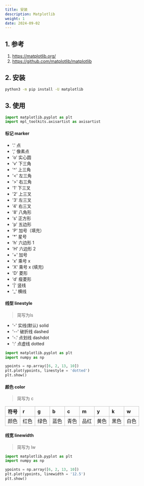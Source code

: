 ```yaml
---
title: 安装
description: Matplotlib
weight: 1
date: 2024-09-02
---
```

<style>
th, td {
  border: 1px solid rgb(190, 190, 190);
}
</style>


## 1. 参考

1. https://matplotlib.org/
2. https://github.com/matplotlib/matplotlib


## 2. 安装
```sh
python3 -m pip install -U matplotlib
```



## 3. 使用


```python
import matplotlib.pyplot as plt
import mpl_toolkits.axisartist as axisartist

```


#### 标记 marker

- '.' 点
- ',' 像素点
- 'o' 实心圆
- 'v' 下三角
- '^' 上三角
- '<' 左三角
- '>' 右三角
- '1' 下三叉
- '2' 上三叉
- '3' 左三叉
- '4' 右三叉
- '8' 八角形
- 's' 正方形
- 'p' 五边形
- 'P' 加号（填充）
- '*' 星号
- 'h' 六边形 1
- 'H' 六边形 2
- '+' 加号
- 'x' 乘号 x
- 'X' 乘号 x (填充)
- 'D' 菱形
- 'd' 瘦菱形
- '|' 竖线
- '_' 横线


#### 线型 linestyle
> 简写为ls

- '-' 实线(默认) solid
- '--' 破折线 dashed
- '-.' 点划线 dashdot
- ':' 点虚线 dotted

```python
import matplotlib.pyplot as plt
import numpy as np

ypoints = np.array([6, 2, 13, 10])
plt.plot(ypoints, linestyle = 'dotted')
plt.show()

```

#### 颜色 color
> 简写为 c


| 符号 | r    | g    | b    | c    | m    | y    | k    | w    |
| :--- | :--- | :--- | :--- | :--- | :--- | :--- | :--- | :--- |
| 颜色 | 红色 | 绿色 | 蓝色 | 青色 | 品红 | 黄色 | 黑色 | 白色 |  |




#### 线宽 linewidth
> 简写为 lw

```python
import matplotlib.pyplot as plt
import numpy as np

ypoints = np.array([6, 2, 13, 10])
plt.plot(ypoints, linewidth = '12.5')
plt.show()
```




















